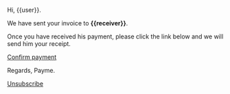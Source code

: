 Hi, {{user}}.

We have sent your invoice to **{{receiver}}**.

Once you have received his payment, please click the link below and we will send him your receipt.

[Confirm payment](http://{{host}}/receipt/{{invoice_id}}?token={{token}})

Regards, Payme.

[Unsubscribe](http://{{host}}/unsubsribe/{{invoice_id}}?token={{unsubscribe}})
